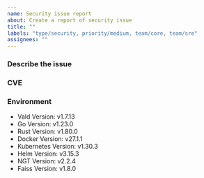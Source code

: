 ```yaml
---
name: Security issue report
about: Create a report of security issue
title: ""
labels: "type/security, priority/medium, team/core, team/sre"
assignees: ""
---
```


### Describe the issue

<!-- A clear and concise description of what the issue is. -->

### CVE

### Environment

<!--- Please change the versions below along with your environment -->

- Vald Version: v1.7.13
- Go Version: v1.23.0
- Rust Version: v1.80.0
- Docker Version: v27.1.1
- Kubernetes Version: v1.30.3
- Helm Version: v3.15.3
- NGT Version: v2.2.4
- Faiss Version: v1.8.0
